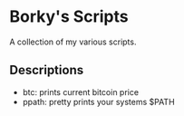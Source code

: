 # Borky's Scripts

A collection of my various scripts.

## Descriptions

* btc: prints current bitcoin price
* ppath: pretty prints your systems $PATH
